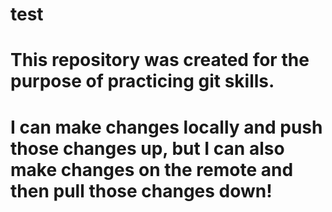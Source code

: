 # test
# This repository was created for the purpose of practicing git skills.
# I can make changes locally and push those changes up, but I can also make changes on the remote and then pull those changes down!

